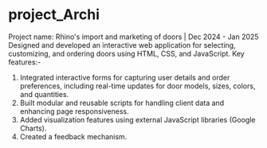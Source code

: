 # project_Archi
Project name: Rhino's import and marketing of doors | Dec 2024 - Jan 2025
Designed and developed an interactive web application for selecting, customizing, and ordering doors using HTML, CSS, and JavaScript.
Key features:-
1. Integrated interactive forms for capturing user details and order preferences, including real-time updates for door models, sizes, colors, and quantities.
2. Built modular and reusable scripts for handling client data and enhancing page responsiveness.
3. Added visualization features using external JavaScript libraries (Google Charts).
4. Created a feedback mechanism.

